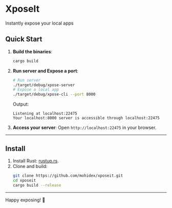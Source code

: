 # XposeIt
Instantly expose your local apps

## Quick Start


1. **Build the binaries**:
   ```bash
   cargo build
   ```

2. **Run server and Expose a port**:
   ```bash
   # Run server
   ./target/debug/xpose-server
   # Expose a local app
   ./target/debug/xpose-cli --port 8000
   ```
   Output:
   ```
   Listening at localhost:22475
   Your localhost:8000 server is accessible through localhost:22475
   ```

3. **Access your server**:
   Open `http://localhost:22475` in your browser.

---

## Install

1. Install Rust: [rustup.rs](https://rustup.rs/).
2. Clone and build:
   ```bash
   git clone https://github.com/mohidex/xposeit.git
   cd xposeit
   cargo build --release
   ```

---

Happy exposing! 🚀
